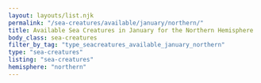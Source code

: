 ```yaml
---
layout: layouts/list.njk
permalink: "/sea-creatures/available/january/northern/"
title: Available Sea Creatures in January for the Northern Hemisphere
body_class: sea-creatures
filter_by_tag: "type_seacreatures_available_january_northern"
type: "sea-creatures"
listing: "sea-creatures"
hemisphere: "northern"
---
```

